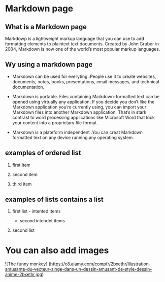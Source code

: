 # Markdown page 
## What is a Markdown page 



Markdowp is a lightweight markup language that you can use to add formatting elements to plaintext text documents. Created by John Gruber in 2004, Markdown is now one of the world’s most popular markup languages.

## Wy using a markdown page

- Markdown can be used for everyting .People use it to create websites, documents, notes, books, presentations, email messages, and technical documentation.

- Markdown is portable. Files containing Markdown-formatted text can be opened using virtually any application. If you decide you don’t like the Markdown application you’re currently using, you can import your Markdown files into another Markdown application. That’s in stark contrast to word processing applications like Microsoft Word that lock your content into a proprietary file format.

- Markdown is a plateform independent .You can creat Markdown formatted text on any device running any operating system.

## examples of ordered list 

1. first item

2. second item

3. third item

## examples of lists contains a list 

1. first list 
         - intented items
	 - second intendet items

2. second list

# You can also add images

![The funny monkey] (https://c8.alamy.com/compfr/2bxethr/illustration-amusante-du-vecteur-singe-dans-un-dessin-amusant-de-style-dessin-anime-2bxethr.jpg)




